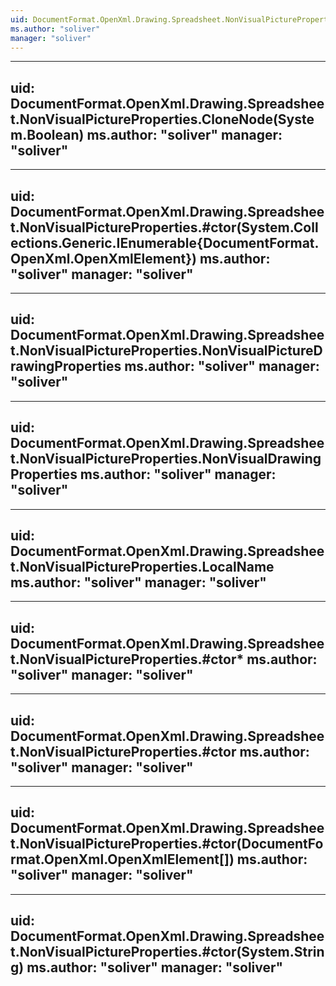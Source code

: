 ```yaml
---
uid: DocumentFormat.OpenXml.Drawing.Spreadsheet.NonVisualPictureProperties
ms.author: "soliver"
manager: "soliver"
---
```


---
uid: DocumentFormat.OpenXml.Drawing.Spreadsheet.NonVisualPictureProperties.CloneNode(System.Boolean)
ms.author: "soliver"
manager: "soliver"
---

---
uid: DocumentFormat.OpenXml.Drawing.Spreadsheet.NonVisualPictureProperties.#ctor(System.Collections.Generic.IEnumerable{DocumentFormat.OpenXml.OpenXmlElement})
ms.author: "soliver"
manager: "soliver"
---

---
uid: DocumentFormat.OpenXml.Drawing.Spreadsheet.NonVisualPictureProperties.NonVisualPictureDrawingProperties
ms.author: "soliver"
manager: "soliver"
---

---
uid: DocumentFormat.OpenXml.Drawing.Spreadsheet.NonVisualPictureProperties.NonVisualDrawingProperties
ms.author: "soliver"
manager: "soliver"
---

---
uid: DocumentFormat.OpenXml.Drawing.Spreadsheet.NonVisualPictureProperties.LocalName
ms.author: "soliver"
manager: "soliver"
---

---
uid: DocumentFormat.OpenXml.Drawing.Spreadsheet.NonVisualPictureProperties.#ctor*
ms.author: "soliver"
manager: "soliver"
---

---
uid: DocumentFormat.OpenXml.Drawing.Spreadsheet.NonVisualPictureProperties.#ctor
ms.author: "soliver"
manager: "soliver"
---

---
uid: DocumentFormat.OpenXml.Drawing.Spreadsheet.NonVisualPictureProperties.#ctor(DocumentFormat.OpenXml.OpenXmlElement[])
ms.author: "soliver"
manager: "soliver"
---

---
uid: DocumentFormat.OpenXml.Drawing.Spreadsheet.NonVisualPictureProperties.#ctor(System.String)
ms.author: "soliver"
manager: "soliver"
---
